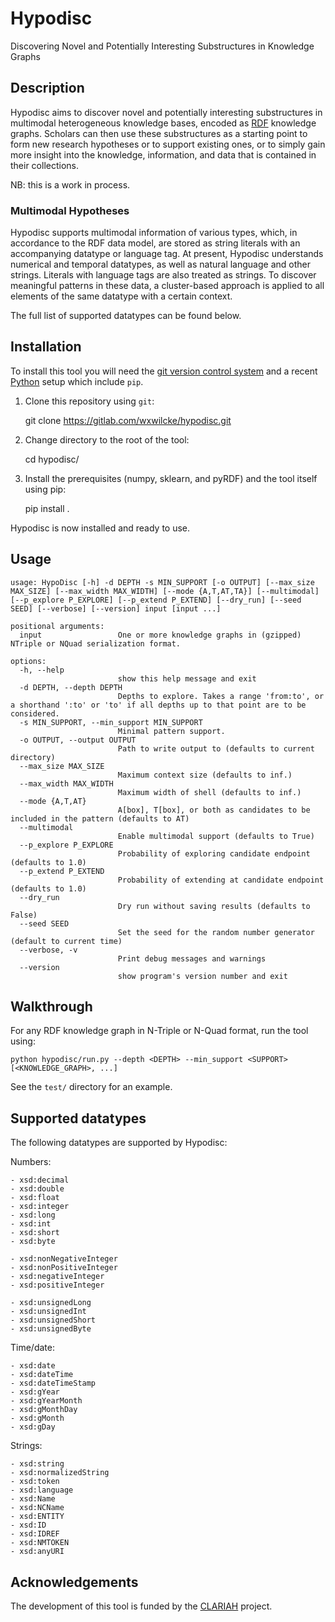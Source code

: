 # Hypodisc

Discovering Novel and Potentially Interesting Substructures in Knowledge Graphs

## Description

Hypodisc aims to discover novel and potentially interesting substructures in multimodal heterogeneous knowledge bases, encoded as [RDF](https://www.w3.org/TR/rdf12-concepts) knowledge graphs. Scholars can then use these substructures as a starting point to form new research hypotheses or to support existing ones, or to simply gain more insight into the knowledge, information, and data that is contained in their collections.

NB: this is a work in process.

### Multimodal Hypotheses

Hypodisc supports multimodal information of various types, which, in accordance to the RDF data model, are stored as string literals with an accompanying datatype or language tag. At present, Hypodisc understands numerical and temporal datatypes, as well as natural language and other strings. Literals with language tags are also treated as strings. To discover meaningful patterns in these data, a cluster-based approach is applied to all elements of the same datatype with a certain context. 

The full list of supported datatypes can be found below.


## Installation

To install this tool you will need the [git version control system](https://git-scm.com) and a recent [Python](https://www.python.org) setup which include `pip`. 

1) Clone this repository using `git`:

    git clone https://gitlab.com/wxwilcke/hypodisc.git

2) Change directory to the root of the tool:

    cd hypodisc/

3) Install the prerequisites (numpy, sklearn, and pyRDF) and the tool itself using pip:

    pip install .

Hypodisc is now installed and ready to use.

## Usage 

    usage: HypoDisc [-h] -d DEPTH -s MIN_SUPPORT [-o OUTPUT] [--max_size MAX_SIZE] [--max_width MAX_WIDTH] [--mode {A,T,AT,TA}] [--multimodal] [--p_explore P_EXPLORE] [--p_extend P_EXTEND] [--dry_run] [--seed SEED] [--verbose] [--version] input [input ...]
    
    positional arguments:
      input                 One or more knowledge graphs in (gzipped) NTriple or NQuad serialization format.
    
    options:
      -h, --help            
                            show this help message and exit
      -d DEPTH, --depth DEPTH
                            Depths to explore. Takes a range 'from:to', or a shorthand ':to' or 'to' if all depths up to that point are to be considered.
      -s MIN_SUPPORT, --min_support MIN_SUPPORT
                            Minimal pattern support.
      -o OUTPUT, --output OUTPUT
                            Path to write output to (defaults to current directory)
      --max_size MAX_SIZE   
                            Maximum context size (defaults to inf.)
      --max_width MAX_WIDTH
                            Maximum width of shell (defaults to inf.)
      --mode {A,T,AT}    
                            A[box], T[box], or both as candidates to be included in the pattern (defaults to AT)
      --multimodal          
                            Enable multimodal support (defaults to True)
      --p_explore P_EXPLORE
                            Probability of exploring candidate endpoint (defaults to 1.0)
      --p_extend P_EXTEND   
                            Probability of extending at candidate endpoint (defaults to 1.0)
      --dry_run             
                            Dry run without saving results (defaults to False)
      --seed SEED           
                            Set the seed for the random number generator (default to current time)
      --verbose, -v         
                            Print debug messages and warnings
      --version             
                            show program's version number and exit

## Walkthrough

For any RDF knowledge graph in N-Triple or N-Quad format, run the tool using:

    python hypodisc/run.py --depth <DEPTH> --min_support <SUPPORT>  [<KNOWLEDGE_GRAPH>, ...]  

See the `test/` directory for an example.

## Supported datatypes

The following datatypes are supported by Hypodisc:

Numbers:

```
- xsd:decimal
- xsd:double
- xsd:float
- xsd:integer
- xsd:long
- xsd:int
- xsd:short
- xsd:byte

- xsd:nonNegativeInteger
- xsd:nonPositiveInteger
- xsd:negativeInteger
- xsd:positiveInteger

- xsd:unsignedLong
- xsd:unsignedInt
- xsd:unsignedShort
- xsd:unsignedByte
```

Time/date:

```
- xsd:date
- xsd:dateTime
- xsd:dateTimeStamp
- xsd:gYear
- xsd:gYearMonth
- xsd:gMonthDay
- xsd:gMonth
- xsd:gDay
```

Strings:

```
- xsd:string
- xsd:normalizedString
- xsd:token
- xsd:language
- xsd:Name
- xsd:NCName
- xsd:ENTITY
- xsd:ID
- xsd:IDREF
- xsd:NMTOKEN
- xsd:anyURI
```


## Acknowledgements

The development of this tool is funded by the [CLARIAH](https://www.clariah.nl) project.
